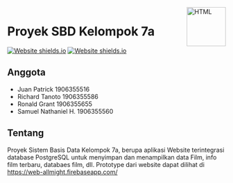 <a href="https://github.com/rainzoneg/proyek-SBD/">
    <img src="https://upload.wikimedia.org/wikipedia/commons/thumb/6/61/HTML5_logo_and_wordmark.svg/180px-HTML5_logo_and_wordmark.svg.png" alt="HTML" title="HTML" align="right" height="90" />
</a>

# Proyek SBD Kelompok 7a
[![Website shields.io](https://img.shields.io/website-up-down-green-red/http/shields.io.svg)](https://web-allmight.firebaseapp.com/)
[![Website shields.io](https://img.shields.io/badge/made%20with-bootstrap-orange?&style=plastic)](https://web-allmight.firebaseapp.com/)


## Anggota
* Juan Patrick 1906355516
* Richard Tanoto 1906355586
* Ronald Grant 1906355655
* Samuel Nathaniel H. 1906355560

## Tentang
Proyek Sistem Basis Data Kelompok 7a, berupa aplikasi Website terintegrasi database PostgreSQL untuk menyimpan dan menampilkan data
Film, info film terbaru, databaes film, dll. Prototype dari website dapat dilihat di https://web-allmight.firebaseapp.com/
